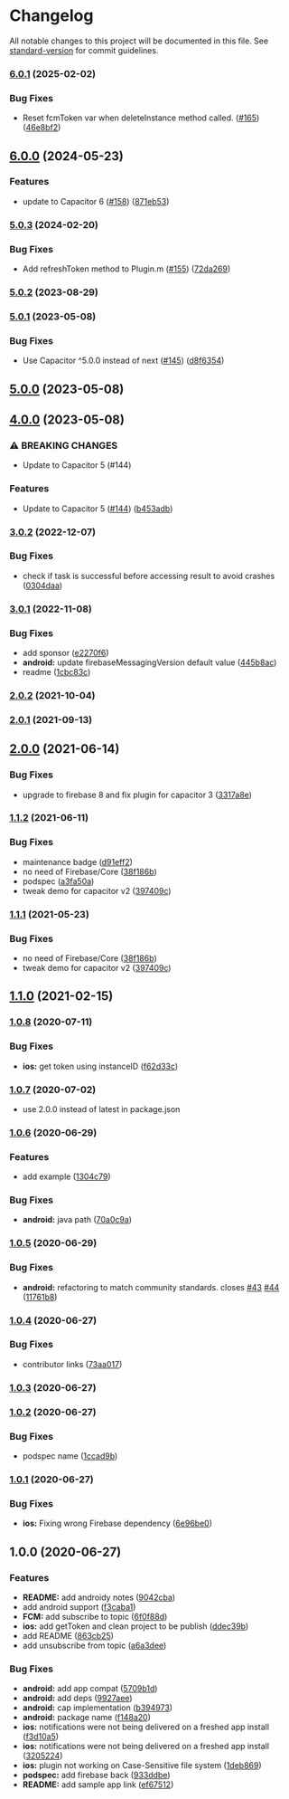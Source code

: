 # Changelog

All notable changes to this project will be documented in this file. See [standard-version](https://github.com/conventional-changelog/standard-version) for commit guidelines.

### [6.0.1](https://github.com/capacitor-community/fcm/compare/v6.0.0...v6.0.1) (2025-02-02)


### Bug Fixes

* Reset fcmToken var when deleteInstance method called. ([#165](https://github.com/capacitor-community/fcm/issues/165)) ([46e8bf2](https://github.com/capacitor-community/fcm/commit/46e8bf2fd15b583c38fb8659ead7223892dcab4e))

## [6.0.0](https://github.com/capacitor-community/fcm/compare/v5.0.3...v6.0.0) (2024-05-23)


### Features

* update to Capacitor 6 ([#158](https://github.com/capacitor-community/fcm/issues/158)) ([871eb53](https://github.com/capacitor-community/fcm/commit/871eb530c72ef5be2e732678324003bcba96431a))

### [5.0.3](https://github.com/capacitor-community/fcm/compare/v5.0.2...v5.0.3) (2024-02-20)


### Bug Fixes

* Add refreshToken method to Plugin.m ([#155](https://github.com/capacitor-community/fcm/issues/155)) ([72da269](https://github.com/capacitor-community/fcm/commit/72da269fd6917f3123eb394233a412ccd8a9edab))

### [5.0.2](https://github.com/capacitor-community/fcm/compare/v5.0.1...v5.0.2) (2023-08-29)

### [5.0.1](https://github.com/capacitor-community/fcm/compare/v5.0.0...v5.0.1) (2023-05-08)


### Bug Fixes

* Use Capacitor ^5.0.0 instead of next ([#145](https://github.com/capacitor-community/fcm/issues/145)) ([d8f6354](https://github.com/capacitor-community/fcm/commit/d8f6354d8d7c5d83df0cfc6d8d391c0638081e8b))

## [5.0.0](https://github.com/capacitor-community/fcm/compare/v4.0.0...v5.0.0) (2023-05-08)

## [4.0.0](https://github.com/capacitor-community/fcm/compare/v3.0.2...v4.0.0) (2023-05-08)


### ⚠ BREAKING CHANGES

* Update to Capacitor 5 (#144)

### Features

* Update to Capacitor 5 ([#144](https://github.com/capacitor-community/fcm/issues/144)) ([b453adb](https://github.com/capacitor-community/fcm/commit/b453adbcf358dccd3cdc2ddb0fa485d5d14ba0c4))

### [3.0.2](https://github.com/capacitor-community/fcm/compare/v3.0.1...v3.0.2) (2022-12-07)


### Bug Fixes

* check if task is successful before accessing result to avoid crashes ([0304daa](https://github.com/capacitor-community/fcm/commit/0304daa54d25305a166661d9040bd7cb107261da))

### [3.0.1](https://github.com/capacitor-community/fcm/compare/v3.0.0...v3.0.1) (2022-11-08)


### Bug Fixes

* add sponsor ([e2270f6](https://github.com/capacitor-community/fcm/commit/e2270f607287fa1440c5150de57e93f4d52f42d6))
* **android:** update firebaseMessagingVersion default value ([445b8ac](https://github.com/capacitor-community/fcm/commit/445b8ac805daf3ac52c3ccf0e4b89ed0e93a012d))
* readme ([1cbc83c](https://github.com/capacitor-community/fcm/commit/1cbc83c7825395ea7310814fa70ed1fd0ca809bb))

### [2.0.2](https://github.com/capacitor-community/fcm/compare/v2.0.1...v2.0.2) (2021-10-04)

### [2.0.1](https://github.com/capacitor-community/fcm/compare/v2.0.0...v2.0.1) (2021-09-13)

## [2.0.0](https://github.com/capacitor-community/fcm/compare/v1.1.2...v2.0.0) (2021-06-14)


### Bug Fixes

* upgrade to firebase 8 and fix plugin for capacitor 3 ([3317a8e](https://github.com/capacitor-community/fcm/commit/3317a8e9824b2dbf7d179410a31d7494669f0c51))

### [1.1.2](https://github.com/capacitor-community/fcm/compare/v1.1.0...v1.1.2) (2021-06-11)


### Bug Fixes

* maintenance badge ([d91eff2](https://github.com/capacitor-community/fcm/commit/d91eff2c32d66bb4a43927b8026d66490098f656))
* no need of Firebase/Core ([38f186b](https://github.com/capacitor-community/fcm/commit/38f186b09525ee681360b4437ed38c1cc57cb981))
* podspec ([a3fa50a](https://github.com/capacitor-community/fcm/commit/a3fa50ae039f6a5680d7dd5094675e6ee5a436eb))
* tweak demo for capacitor v2 ([397409c](https://github.com/capacitor-community/fcm/commit/397409c85881a81fa953f8d51746528ae045587b))

### [1.1.1](https://github.com/capacitor-community/fcm/compare/v1.1.0...v1.1.1) (2021-05-23)


### Bug Fixes

* no need of Firebase/Core ([38f186b](https://github.com/capacitor-community/fcm/commit/38f186b09525ee681360b4437ed38c1cc57cb981))
* tweak demo for capacitor v2 ([397409c](https://github.com/capacitor-community/fcm/commit/397409c85881a81fa953f8d51746528ae045587b))

## [1.1.0](https://github.com/capacitor-community/fcm/compare/v1.0.8...v1.1.0) (2021-02-15)

### [1.0.8](https://github.com/capacitor-community/fcm/compare/v1.0.7...v1.0.8) (2020-07-11)

### Bug Fixes

- **ios:** get token using instanceID ([f62d33c](https://github.com/capacitor-community/fcm/commit/f62d33cb77e9ce071e2effa71063a740efd9d406))

### [1.0.7](https://github.com/capacitor-community/fcm/compare/v1.0.6...v1.0.7) (2020-07-02)

- use 2.0.0 instead of latest in package.json

### [1.0.6](https://github.com/capacitor-community/fcm/compare/v1.0.5...v1.0.6) (2020-06-29)

### Features

- add example ([1304c79](https://github.com/capacitor-community/fcm/commit/1304c79cf60c772589f2421ff292eac77480887b))

### Bug Fixes

- **android:** java path ([70a0c9a](https://github.com/capacitor-community/fcm/commit/70a0c9a952f19210e6c237fe9489ddeb3562acc2))

### [1.0.5](https://github.com/capacitor-community/fcm/compare/v1.0.4...v1.0.5) (2020-06-29)

### Bug Fixes

- **android:** refactoring to match community standards. closes [#43](https://github.com/capacitor-community/fcm/issues/43) [#44](https://github.com/capacitor-community/fcm/issues/44) ([11761b8](https://github.com/capacitor-community/fcm/commit/11761b8f024422f89288f940c8a6a146b3ff9a5e))

### [1.0.4](https://github.com/capacitor-community/fcm/compare/v1.0.3...v1.0.4) (2020-06-27)

### Bug Fixes

- contributor links ([73aa017](https://github.com/capacitor-community/fcm/commit/73aa01789a2356711542503c2b864653855c8a50))

### [1.0.3](https://github.com/capacitor-community/fcm/compare/v1.0.2...v1.0.3) (2020-06-27)

### [1.0.2](https://github.com/capacitor-community/fcm/compare/v1.0.1...v1.0.2) (2020-06-27)

### Bug Fixes

- podspec name ([1ccad9b](https://github.com/capacitor-community/fcm/commit/1ccad9b45a9462b5315f0e32612696a32dcbecd2))

### [1.0.1](https://github.com/capacitor-community/fcm/compare/v1.0.0...v1.0.1) (2020-06-27)

### Bug Fixes

- **ios:** Fixing wrong Firebase dependency ([6e96be0](https://github.com/capacitor-community/fcm/commit/6e96be0388e67c28c389debd26a11ed3b145e4af))

## 1.0.0 (2020-06-27)

### Features

- **README:** add androidy notes ([9042cba](https://github.com/capacitor-community/fcm/commit/9042cba2bf1182bb0542177ba8fd1303b492009b))
- add android support ([f3caba1](https://github.com/capacitor-community/fcm/commit/f3caba115a593a9fbb918ee63c2427c3ce5d0870))
- **FCM:** add subscribe to topic ([6f0f88d](https://github.com/capacitor-community/fcm/commit/6f0f88db173a726ae4b412bfe9b0333f296ed327))
- **ios:** add getToken and clean project to be publish ([ddec39b](https://github.com/capacitor-community/fcm/commit/ddec39b666e3338a5dd73b39c33510c2eb84c4e7))
- add README ([863cb25](https://github.com/capacitor-community/fcm/commit/863cb25361fb7ecd8dcd63c64f7181f9d7f5b72f))
- add unsubscribe from topic ([a6a3dee](https://github.com/capacitor-community/fcm/commit/a6a3dee09b5b2faaca01e50fc2cedb1992df41d5))

### Bug Fixes

- **android:** add app compat ([5709b1d](https://github.com/capacitor-community/fcm/commit/5709b1dadbd62d1f62b0be86bb1229e9f4e9bc5f))
- **android:** add deps ([9927aee](https://github.com/capacitor-community/fcm/commit/9927aeee0637945520bea03b69f609a0806b5767))
- **android:** cap implementation ([b394973](https://github.com/capacitor-community/fcm/commit/b3949730c7ff27afb3a5f4a94dce60360590acde))
- **android:** package name ([f148a20](https://github.com/capacitor-community/fcm/commit/f148a203551e457a89eed8fedaf24c8fe925b88a))
- **ios:** notifications were not being delivered on a freshed app install ([f3d10a5](https://github.com/capacitor-community/fcm/commit/f3d10a59a866c0c92cbfd91a3a400c6126de03cb))
- **ios:** notifications were not being delivered on a freshed app install ([3205224](https://github.com/capacitor-community/fcm/commit/3205224885465a186a830c9679f4b3ce5abdb321))
- **ios:** plugin not working on Case-Sensitive file system ([1deb869](https://github.com/capacitor-community/fcm/commit/1deb86951dc23a337a7910f5df1bba7e48005d72))
- **podspec:** add firebase back ([933ddbe](https://github.com/capacitor-community/fcm/commit/933ddbed2b168e2552aae7138914e7ed54d59492))
- **README:** add sample app link ([ef67512](https://github.com/capacitor-community/fcm/commit/ef67512f94ffb317464006b1eb71a619a9e45079))
